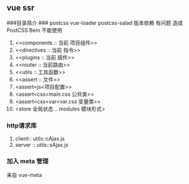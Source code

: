 ## vue ssr
###目录简介 ### postcss vue-loader postcss-salad 版本依赖 有问题 造成 PostCSS Bem 不能使用
1. <<components :: 当前 项目组件>>
2. <<directives :: 当前 指令>>
3. <<plugins  :: 当前 插件>>
4. <<router :: 当前路由>>
5. <<utils :: 工具函数>>
6. <<assert :: 文件>>
7. <assert<js<项目配置>>
8. <assert<css<main.css 公共类>>
9. <assert<css<var<var.css 变量类>>
10. <store 全局状态 .. modules 模块形式>
### http请求库
1. client:: utils::cAjax.js
2. server :: utils::sAjax.js
### 加入 meta 管理
来自 vue-meta
